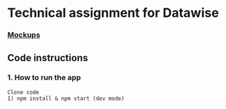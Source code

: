# Technical assignment for Datawise

### [Mockups](Mockups)

## Code instructions
  ### 1. How to run the app 
    Clone code
    1) npm install & npm start (dev mode)
